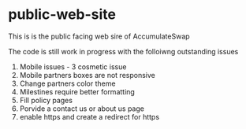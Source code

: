 # public-web-site

This is is the public facing web sire of AccumulateSwap


The code is still work in progress with the folloiwng outstanding issues
1. Mobile issues - 3 cosmetic issue
2. Mobile partners boxes are not responsive
3. Change partners color theme
4. Milestines require better formatting
5. Fill policy pages
6. Porvide a contact us or about us page
7. enable https and create a redirect for https
